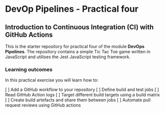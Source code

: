 # DevOp Pipelines - Practical four

## Introduction to Continuous Integration (CI) with GitHub Actions

This is the starter repository for practical four of the module **DevOps Pipelines**. The repository contains a simple Tic Tac Toe game written in JavaScript and utilises the Jest JavaScript testing framework.  

### Learning outcomes
In this practical exercise you will learn how to:

[ ] Add a GitHub workflow to your repository
[ ] Define build and test jobs
[ ] Read GitHub Action logs
[ ] Target different build targets using a build matrix
[ ] Create build artefacts and share them between jobs
[ ] Automate pull request reviews using GitHub actions  
